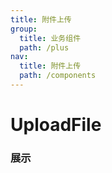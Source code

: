 ```yaml
---
title: 附件上传
group: 
  title: 业务组件
  path: /plus
nav:
  title: 附件上传
  path: /components
---
```


# UploadFile
### 展示

<code src="./demos/demo.tsx" />

<API/>
